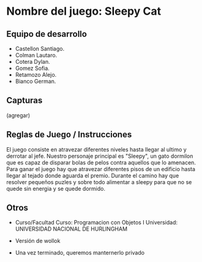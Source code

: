 # Nombre del juego: Sleepy Cat

## Equipo de desarrollo

- Castellon Santiago.
- Colman Lautaro.
- Cotera Dylan.
- Gomez Sofia.
- Retamozo Alejo.
- Bianco German.

## Capturas

(agregar)

## Reglas de Juego / Instrucciones

El juego consiste en atravezar diferentes niveles hasta llegar al ultimo y derrotar al jefe.
Nuestro personaje principal es "Sleepy", un gato dormilon que es capaz de disparar bolas de pelos contra aquellos que lo amenacen. 
Para ganar el juego hay que atravezar diferentes pisos de un edificio hasta llegar al tejado donde aguarda el premio. Durante el camino hay que resolver pequeños puzles y sobre todo alimentar a sleepy para que no se quede sin energia y se quede dormido. 

## Otros

- Curso/Facultad
  Curso: Programacion con Objetos I
  Universidad: UNIVERSIDAD NACIONAL DE HURLINGHAM
- Versión de wollok
  
- Una vez terminado, queremos manternerlo privado
